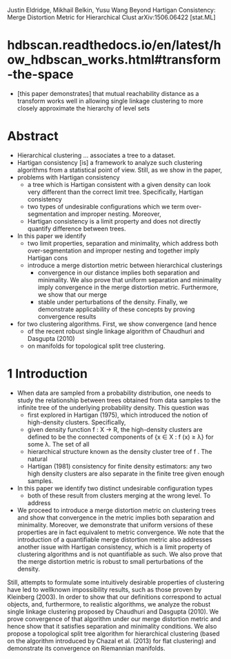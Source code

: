 Justin Eldridge, Mikhail Belkin, Yusu Wang
Beyond Hartigan Consistency: Merge Distortion Metric for Hierarchical Clust
arXiv:1506.06422 [stat.ML]

# hdbscan.readthedocs.io/en/latest/how_hdbscan_works.html#transform-the-space

* [this paper demonstrates] that mutual reachability distance as a transform
  works well in allowing single linkage clustering to 
  more closely approximate the hierarchy of level sets

# Abstract

* Hierarchical clustering ...  associates a tree to a dataset. 
* Hartigan consistency [is] a framework to analyze such clustering algorithms
  from a statistical point of view. Still, as we show in the paper, 
* problems with Hartigan consistency
  * a tree which is Hartigan consistent with a given density can look very
    different than the correct limit tree. Specifically, Hartigan consistency
  * two types of undesirable configurations which we term 
    over-segmentation and improper nesting. Moreover, 
  * Hartigan consistency is a limit property and does 
    not directly quantify difference between trees.  
* In this paper we identify 
  * two limit properties, separation and minimality, which address both
    over-segmentation and improper nesting and together imply Hartigan cons
  * introduce a merge distortion metric between hierarchical clusterings 
    * convergence in our distance implies both separation and minimality. We
      also prove that uniform separation and minimality imply convergence in
      the merge distortion metric.  Furthermore, we show that our merge
    * stable under perturbations of the density.  Finally, we demonstrate
      applicability of these concepts by proving convergence results 
* for two clustering algorithms. First, we show convergence (and hence
  * of the recent robust single linkage algorithm of Chaudhuri and Dasgupta (2010)
  * on manifolds for topological split tree clustering. 

# 1 Introduction

* When data are sampled from a probability distribution, one needs to study the
  relationship between trees obtained from data samples 
  to the infinite tree of the underlying probability density. This question was
  * first explored in Hartigan (1975), which 
    introduced the notion of high-density clusters.  Specifically, 
  * given density function f : X → R, the 
    high-density clusters are defined to be 
    the connected components of {x ∈ X : f (x) ≥ λ} for some λ. The set of all
  * hierarchical structure known as the density cluster tree of f . The natural
  * Hartigan (1981) consistency for finite density estimators:
    any two high density clusters are also separate 
    in the finite tree given enough samples.
* In this paper we identify two distinct undesirable configuration types
  * both of these result from clusters merging at the wrong level. To address
* We proceed to introduce a merge distortion metric on clustering trees and
  show that convergence in the metric implies both separation and minimality.
  Moreover, we demonstrate that uniform versions of these properties are in
  fact equivalent to metric convergence. We note that the introduction of a
  quantifiable merge distortion metric also addresses another issue with
  Hartigan consistency, which is a limit property of clustering algorithms and
  is not quantifiable as such. We also prove that the merge distortion metric
  is robust to small perturbations of the density.

Still, attempts to formulate some intuitively desirable properties of
clustering have led to wellknown impossibility results, such as those proven
by Kleinberg (2003). In order to show that our definitions correspond to actual
objects, and, furthermore, to realistic algorithms, we analyze the robust
single linkage clustering proposed by Chaudhuri and Dasgupta (2010). We prove
convergence of that algorithm under our merge distortion metric and hence show
that it satisfies separation and minimality conditions. We also propose a
topological split tree algorithm for hierarchical clustering (based on the
algorithm introduced by Chazal et al. (2013) for flat clustering) and
demonstrate its convergence on Riemannian manifolds.
